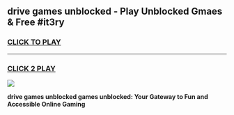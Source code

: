 
## drive games unblocked - Play Unblocked Gmaes & Free #it3ry
<h3>
<a href="https://news.freeplayer.one?title=drive_games_unblocked&ref=03M">CLICK TO PLAY</a></h3>
<hr>

<h3>
<a href="https://news.freeplayer.one?title=drive_games_unblocked&ref=03M">CLICK 2 PLAY</a>
  
</h3>

<a href="https://news.freeplayer.one?title=drive_games_unblocked&ref=03M"><img src="https://clearcache.store/games.png"></a>


**drive games unblocked games unblocked: Your Gateway to Fun and Accessible Online Gaming**
